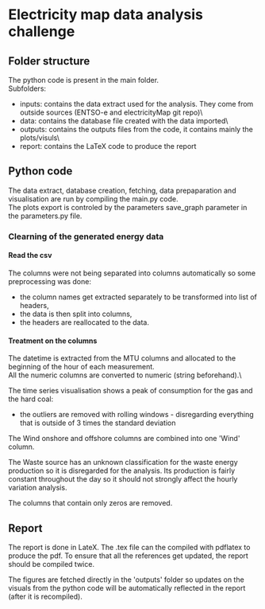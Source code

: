 # Electricity map data analysis challenge

## Folder structure
The python code is present in the main folder.\
Subfolders:
 - inputs: contains the data extract used for the analysis. They come from outside sources (ENTSO-e and electricityMap git repo)\
 - data: contains the database file created with the data imported\
 - outputs: contains the outputs files from the code, it contains mainly the plots/visuls\
 - report: contains the LaTeX code to produce the report

## Python code
The data extract, database creation, fetching, data prepaparation and visualisation are run by compiling the main.py code.\
The plots export is controled by the parameters save_graph parameter in the parameters.py file.

### Clearning of the generated energy data

#### Read the csv
The columns were not being separated into columns automatically so some preprocessing was done:
 - the column names get extracted separately to be transformed into list of headers,
 - the data is then split into columns,
 - the headers are reallocated to the data.

#### Treatment on the columns
The datetime is extracted from the MTU columns and allocated to the beginning of the hour of each measurement.\
All the numeric columns are converted to numeric (string beforehand).\

The time series visualisation shows a peak of consumption for the gas and the hard coal:
 - the outliers are removed with rolling windows - disregarding everything that is outside of 3 times the standard deviation

The Wind onshore and offshore columns are combined into one 'Wind' column.

The Waste source has an unknown classification for the waste energy production so it is disregarded for the analysis.
Its production is fairly constant throughout the day so it should not strongly affect the hourly variation analysis.

The columns that contain only zeros are removed.

## Report
The report is done in LateX. The .tex file can the compiled with pdflatex to produce the pdf.
To ensure that all the references get updated, the report should be compiled twice.

The figures are fetched directly in the 'outputs' folder so updates on the visuals from the python code will be automatically
reflected in the report (after it is recompiled).
